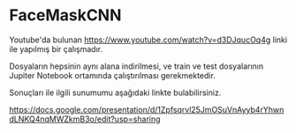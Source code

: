 # FaceMaskCNN
 
Youtube'da bulunan https://www.youtube.com/watch?v=d3DJqucOq4g linki ile yapılmış bir çalışmadır.

Dosyaların hepsinin aynı alana indirilmesi, ve train ve test dosyalarının Jupiter Notebook ortamında çalıştırılması gerekmektedir.

Sonuçları ile ilgili sunumumu aşağıdaki linkte bulabilirsiniz.

https://docs.google.com/presentation/d/1Zpfsqrvl25JmOSuVnAyyb4rYhwndLNKQ4nqMWZkmB3o/edit?usp=sharing

